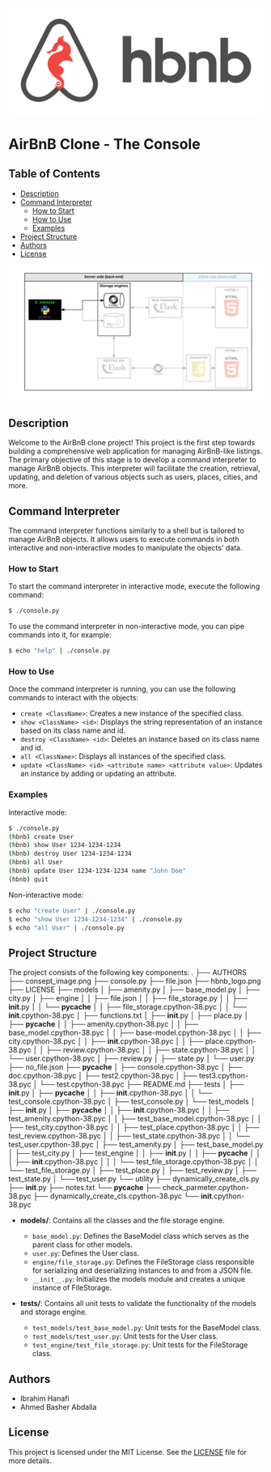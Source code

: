 ![airbnb](hbnb_logo.png)
# AirBnB Clone - The Console

## Table of Contents
- [Description](#description)
- [Command Interpreter](#command-interpreter)
  - [How to Start](#how-to-start)
  - [How to Use](#how-to-use)
  - [Examples](#examples)
- [Project Structure](#project-structure)
- [Authors](#authors)
- [License](#license)

![airbnb_concept](consept_image.png)

## Description
Welcome to the AirBnB clone project! This project is the first step towards building a comprehensive web application for managing AirBnB-like listings. The primary objective of this stage is to develop a command interpreter to manage AirBnB objects. This interpreter will facilitate the creation, retrieval, updating, and deletion of various objects such as users, places, cities, and more.

## Command Interpreter
The command interpreter functions similarly to a shell but is tailored to manage AirBnB objects. It allows users to execute commands in both interactive and non-interactive modes to manipulate the objects' data.

### How to Start
To start the command interpreter in interactive mode, execute the following command:
```bash
$ ./console.py
```

To use the command interpreter in non-interactive mode, you can pipe commands into it, for example:
```bash
$ echo "help" | ./console.py
```

### How to Use
Once the command interpreter is running, you can use the following commands to interact with the objects:

- `create <ClassName>`: Creates a new instance of the specified class.
- `show <ClassName> <id>`: Displays the string representation of an instance based on its class name and id.
- `destroy <ClassName> <id>`: Deletes an instance based on its class name and id.
- `all <ClassName>`: Displays all instances of the specified class.
- `update <ClassName> <id> <attribute name> <attribute value>`: Updates an instance by adding or updating an attribute.

### Examples
Interactive mode:
```bash
$ ./console.py
(hbnb) create User
(hbnb) show User 1234-1234-1234
(hbnb) destroy User 1234-1234-1234
(hbnb) all User
(hbnb) update User 1234-1234-1234 name "John Doe"
(hbnb) quit
```

Non-interactive mode:
```bash
$ echo "create User" | ./console.py
$ echo "show User 1234-1234-1234" | ./console.py
$ echo "all User" | ./console.py
```

## Project Structure
The project consists of the following key components:
.
├── AUTHORS
├── consept_image.png
├── console.py
├── file.json
├── hbnb_logo.png
├── LICENSE
├── models
│   ├── amenity.py
│   ├── base_model.py
│   ├── city.py
│   ├── engine
│   │   ├── file.json
│   │   ├── file_storage.py
│   │   ├── __init__.py
│   │   └── __pycache__
│   │       ├── file_storage.cpython-38.pyc
│   │       └── __init__.cpython-38.pyc
│   ├── functions.txt
│   ├── __init__.py
│   ├── place.py
│   ├── __pycache__
│   │   ├── amenity.cpython-38.pyc
│   │   ├── base_model.cpython-38.pyc
│   │   ├── base-model.cpython-38.pyc
│   │   ├── city.cpython-38.pyc
│   │   ├── __init__.cpython-38.pyc
│   │   ├── place.cpython-38.pyc
│   │   ├── review.cpython-38.pyc
│   │   ├── state.cpython-38.pyc
│   │   └── user.cpython-38.pyc
│   ├── review.py
│   ├── state.py
│   └── user.py
├── no_file.json
├── __pycache__
│   ├── console.cpython-38.pyc
│   ├── doc.cpython-38.pyc
│   ├── test2.cpython-38.pyc
│   ├── test3.cpython-38.pyc
│   └── test.cpython-38.pyc
├── README.md
├── tests
│   ├── __init__.py
│   ├── __pycache__
│   │   ├── __init__.cpython-38.pyc
│   │   └── test_console.cpython-38.pyc
│   ├── test_console.py
│   └── test_models
│       ├── __init__.py
│       ├── __pycache__
│       │   ├── __init__.cpython-38.pyc
│       │   ├── test_amenity.cpython-38.pyc
│       │   ├── test_base_model.cpython-38.pyc
│       │   ├── test_city.cpython-38.pyc
│       │   ├── test_place.cpython-38.pyc
│       │   ├── test_review.cpython-38.pyc
│       │   ├── test_state.cpython-38.pyc
│       │   └── test_user.cpython-38.pyc
│       ├── test_amenity.py
│       ├── test_base_model.py
│       ├── test_city.py
│       ├── test_engine
│       │   ├── __init__.py
│       │   ├── __pycache__
│       │   │   ├── __init__.cpython-38.pyc
│       │   │   └── test_file_storage.cpython-38.pyc
│       │   └── test_file_storage.py
│       ├── test_place.py
│       ├── test_review.py
│       ├── test_state.py
│       └── test_user.py
└── utility
    ├── dynamically_create_cls.py
    ├── __init__.py
    ├── notes.txt
    └── __pycache__
        ├── check_parmeter.cpython-38.pyc
        ├── dynamically_create_cls.cpython-38.pyc
        └── __init__.cpython-38.pyc

- **models/**: Contains all the classes and the file storage engine.
  - `base_model.py`: Defines the BaseModel class which serves as the parent class for other models.
  - `user.py`: Defines the User class.
  - `engine/file_storage.py`: Defines the FileStorage class responsible for serializing and deserializing instances to and from a JSON file.
  - `__init__.py`: Initializes the models module and creates a unique instance of FileStorage.
  
- **tests/**: Contains all unit tests to validate the functionality of the models and storage engine.
  - `test_models/test_base_model.py`: Unit tests for the BaseModel class.
  - `test_models/test_user.py`: Unit tests for the User class.
  - `test_engine/test_file_storage.py`: Unit tests for the FileStorage class.

## Authors
- Ibrahim Hanafi
- Ahmed Basher Abdalla

## License
This project is licensed under the MIT License. See the [LICENSE](LICENSE) file for more details.
